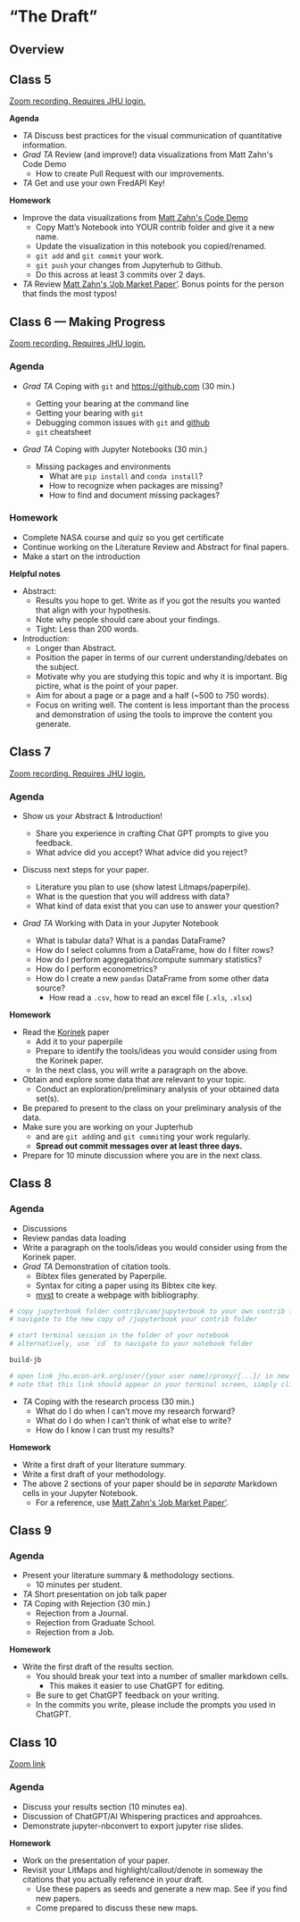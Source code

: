 # “The Draft”

## Overview

## Class 5

<!-- - *MZ*: Before class, create a public repo with the presentation. -->
<!-- - *MZ*: Prepare to be able to explain how to get a FredAPI key. -->

[Zoom recording. Requires JHU login.](https://livejohnshopkins-my.sharepoint.com/personal/mzahn2_jh_edu/_layouts/15/stream.aspx?id=%2Fpersonal%2Fmzahn2%5Fjh%5Fedu%2FDocuments%2FFall%202023%20AS%2E160%2E369%20Class%20Recordings%2F2023%2E10%2E02%20Class%205%2Emp4&nav=eyJyZWZlcnJhbEluZm8iOnsicmVmZXJyYWxBcHAiOiJPbmVEcml2ZUZvckJ1c2luZXNzIiwicmVmZXJyYWxBcHBQbGF0Zm9ybSI6IldlYiIsInJlZmVycmFsTW9kZSI6InZpZXciLCJyZWZlcnJhbFZpZXciOiJNeUZpbGVzTGlua0RpcmVjdCJ9fQ&nav=eyJyZWZlcnJhbEluZm8iOnsicmVmZXJyYWxBcHAiOiJPbmVEcml2ZUZvckJ1c2luZXNzIiwicmVmZXJyYWxBcHBQbGF0Zm9ybSI6IldlYiIsInJlZmVycmFsTW9kZSI6InZpZXciLCJyZWZlcnJhbFZpZXciOiJNeUZpbGVzTGlua0RpcmVjdCJ9fQ&ga=1)

**Agenda**
- *TA* Discuss best practices for the visual communication of quantitative information.
- *Grad TA* Review (and improve!) data visualizations from Matt Zahn's Code Demo
    - How to create Pull Request with our improvements.
- *TA* Get and use your own FredAPI Key!

**Homework**
- Improve the data visualizations from [Matt Zahn's Code Demo](https://github.com/llorracc/as.180.369/blob/main/materials/code-demo/ZahnMVStockReturns.ipynb)
    - Copy Matt’s Notebook into YOUR contrib folder and give it a new name.
    - Update the visualization in this notebook you copied/renamed.
    - `git add` and `git commit` your work.
    - `git push` your changes from Jupyterhub to Github.
    - Do this across at least 3 commits over 2 days.
- *TA* Review [Matt Zahn's ‘Job Market Paper’](https://github.com/matthew-zahn/matthew-zahn.github.io/blob/master/files/papers/choice_cost/JMPZahn.pdf). Bonus points for the person that finds the most typos!

## Class 6 — Making Progress

[Zoom recording. Requires JHU login.](https://livejohnshopkins-my.sharepoint.com/:v:/g/personal/mzahn2_jh_edu/EQdZHFe5L8pJu5vCz0mMYIYBtB5NVxPLGpiDp8IxA43Nsg?nav=eyJyZWZlcnJhbEluZm8iOnsicmVmZXJyYWxBcHAiOiJPbmVEcml2ZUZvckJ1c2luZXNzIiwicmVmZXJyYWxBcHBQbGF0Zm9ybSI6IldlYiIsInJlZmVycmFsTW9kZSI6InZpZXciLCJyZWZlcnJhbFZpZXciOiJNeUZpbGVzTGlua0RpcmVjdCJ9fQ&e=uE33s1)

### Agenda
- *Grad TA* Coping with `git` and https://github.com (30 min.)
    - Getting your bearing at the command line
    - Getting your bearing with `git`
    - Debugging common issues with `git` and [github](https://github.com)
    - `git` cheatsheet

- *Grad TA* Coping with Jupyter Notebooks (30 min.)
    - Missing packages and environments
        - What are `pip install` and `conda install`?
        - How to recognize when packages are missing?
        - How to find and document missing packages?

### Homework
- Complete NASA course and quiz so you get certificate
- Continue working on the Literature Review and Abstract for final papers.
- Make a start on the introduction

**Helpful notes**
- Abstract:
    - Results you hope to get. Write as if you got the results you wanted that align with your hypothesis.
    - Note why people should care about your findings.
    - Tight: Less than 200 words.
- Introduction:
    - Longer than Abstract.
    - Position the paper in terms of our current understanding/debates on the subject.
    - Motivate why you are studying this topic and why it is important. Big pictire, what is the point of your paper.
    - Aim for about a page or a page and a half (~500 to 750 words).
    - Focus on writing well. The content is less important than the process and demonstration of using the tools to improve the content you generate.


## Class 7

[Zoom recording. Requires JHU login.](https://livejohnshopkins-my.sharepoint.com/:v:/g/personal/mzahn2_jh_edu/EZZescblGOBEpvWgNGqhJ6YB3dSjrDGW49exKc_EnpGmSw?nav=eyJyZWZlcnJhbEluZm8iOnsicmVmZXJyYWxBcHAiOiJPbmVEcml2ZUZvckJ1c2luZXNzIiwicmVmZXJyYWxBcHBQbGF0Zm9ybSI6IldlYiIsInJlZmVycmFsTW9kZSI6InZpZXciLCJyZWZlcnJhbFZpZXciOiJNeUZpbGVzTGlua0RpcmVjdCJ9fQ&e=6m0VKz)

### Agenda
- Show us your Abstract & Introduction!
    - Share you experience in crafting Chat GPT prompts to give you feedback.
    - What advice did you accept? What advice did you reject?

- Discuss next steps for your paper.
    - Literature you plan to use (show latest Litmaps/paperpile).
    - What is the question that you will address with data?
    - What kind of data exist that you can use to answer your question?

- *Grad TA* Working with Data in your Jupyter Notebook
    - What is tabular data? What is a pandas DataFrame?
    - How do I select columns from a DataFrame, how do I filter rows?
    - How do I perform aggregations/compute summary statistics?
    - How do I perform econometrics?
    - How do I create a new `pandas` DataFrame from some other data source?
        - How read a `.csv`, how to read an excel file (`.xls`, `.xlsx`)

**Homework**
- Read the [Korinek](https://www.aeaweb.org/articles?id=10.1257/jel.20231736) paper
    - Add it to your paperpile
    - Prepare to identify the tools/ideas you would consider using from the Korinek paper.
    - In the next class, you will write a paragraph on the above.
- Obtain and explore some data that are relevant to your topic.
    - Conduct an exploration/preliminary analysis of your obtained data set(s).
- Be prepared to present to the class on your preliminary analysis of the data.
- Make sure you are working on your Jupterhub
    - and are `git add`ing and `git commit`ing   your work regularly.
    - **Spread out commit messages over at least three days.**
- Prepare for 10 minute discussion where you are in the next class.

## Class 8

### Agenda
- Discussions
- Review pandas data loading
- Write a paragraph on the tools/ideas you would consider using from the Korinek paper.
- *Grad TA* Demonstration of citation tools.
    - Bibtex files generated by Paperpile.
    - Syntax for citing a paper using its Bibtex cite key.
    - [myst](https://mystmd.org) to create a webpage with bibliography.

```sh
# copy jupyterbook folder contrib/cam/jupyterbook to your own contrib folder
# navigate to the new copy of /jupyterbook your contrib folder

# start terminal session in the folder of your notebook
# alternatively, use `cd` to navigate to your notebook folder

build-jb

# open link jhu.econ-ark.org/user/{your user name}/proxy/{...}/ in new tab
# note that this link should appear in your terminal screen, simply click on it to open it in a new tab.
```

- *TA* Coping with the research process (30 min.)
    - What do I do when I can’t move my research forward?
    - What do I do when I can’t think of what else to write?
    - How do I know I can trust my results?
  
**Homework**
- Write a first draft of your literature summary.
- Write a first draft of your methodology.
- The above 2 sections of your paper should be in *separate* Markdown cells in your Jupyter Notebook.
    - For a reference, use [Matt Zahn's ‘Job Market Paper’](https://github.com/matthew-zahn/matthew-zahn.github.io/blob/master/files/papers/choice_cost/JMPZahn.pdf).

## Class 9

### Agenda

- Present your literature summary & methodology sections.
    - 10 minutes per student.
- *TA* Short presentation on job talk paper
- *TA* Coping with Rejection (30 min.)
    - Rejection from a Journal.
    - Rejection from Graduate School.
    - Rejection from a Job.

**Homework**
- Write the first draft of the results section.
    - You should break your text into a number of smaller markdown cells.
        - This makes it easier to use ChatGPT for editing.
    - Be sure to get ChatGPT feedback on your writing.
    - In the commits you write, please include the prompts you used in ChatGPT.

## Class 10
[Zoom link](https://zoom.us/j/99322446014?pwd=TWVRZk9iaUpTTktxa1hoQmREYjRaUT09)

### Agenda
- Discuss your results section (10 minutes ea).
- Discussion of ChatGPT/AI Whispering practices and approahces.
- Demonstrate jupyter-nbconvert to export jupyter rise slides.

**Homework**
- Work on the presentation of your paper.
- Revisit your LitMaps and highlight/callout/denote in someway the citations that you actually reference in your draft.
    - Use these papers as seeds and generate a new map. See if you find new papers.
    - Come prepared to discuss these new maps.


